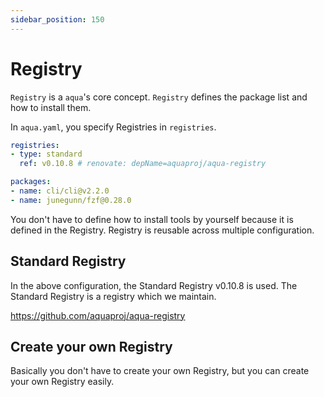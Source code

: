 ```yaml
---
sidebar_position: 150
---
```


# Registry

`Registry` is a `aqua`'s core concept.
`Registry` defines the package list and how to install them.

In `aqua.yaml`, you specify Registries in `registries`.

```yaml
registries:
- type: standard
  ref: v0.10.8 # renovate: depName=aquaproj/aqua-registry

packages:
- name: cli/cli@v2.2.0
- name: junegunn/fzf@0.28.0
```

You don't have to define how to install tools by yourself because it is defined in the Registry.
Registry is reusable across multiple configuration.

## Standard Registry

In the above configuration, the Standard Registry v0.10.8 is used.
The Standard Registry is a registry which we maintain.

https://github.com/aquaproj/aqua-registry

## Create your own Registry

Basically you don't have to create your own Registry,
but you can create your own Registry easily.
